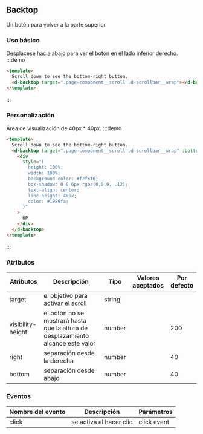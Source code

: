 ## Backtop

Un botón para volver a la parte superior

### Uso básico

Desplácese hacia abajo para ver el botón en el lado inferior derecho.
:::demo

```html
<template>
  Scroll down to see the bottom-right button.
  <d-backtop target=".page-component__scroll .d-scrollbar__wrap"></d-backtop>
</template>
```

:::

### Personalización

Área de visualización de 40px \* 40px.
:::demo

```html
<template>
  Scroll down to see the bottom-right button.
  <d-backtop target=".page-component__scroll .d-scrollbar__wrap" :bottom="100">
    <div
      style="{
        height: 100%;
        width: 100%;
        background-color: #f2f5f6;
        box-shadow: 0 0 6px rgba(0,0,0, .12);
        text-align: center;
        line-height: 40px;
        color: #1989fa;
      }"
    >
      UP
    </div>
  </d-backtop>
</template>
```

:::

### Atributos

| Atributos | Descripción                                    | Tipo         | Valores aceptados | Por defecto |
| ----------------- | ------------------------------------------------------------------- | --------------- | --------------- | ------- |
| target            | el objetivo para activar el scroll      | string          |                 |         |
| visibility-height | el botón no se mostrará hasta que la altura de desplazamiento alcance este valor | number |                 | 200     |
| right             | separación desde la derecha              | number |                 | 40      |
| bottom            | separación desde abajo                                       | number |                 | 40      |

### Eventos

| Nombre del evento | Descripción             | Parámetros  |
| ----------------- | ----------------------- | ----------- |
| click             | se activa al hacer clic | click event |
